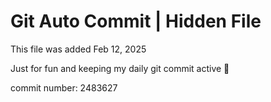 # Git Auto Commit | Hidden File

This file was added Feb 12, 2025

Just for fun and keeping my daily git commit active 🤪

commit number: 2483627
